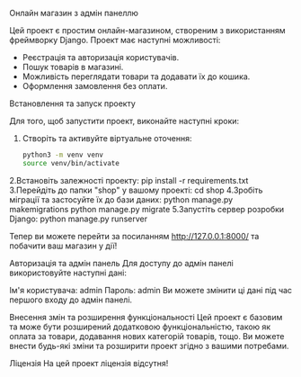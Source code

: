 Онлайн магазин з адмін панеллю

Цей проект є простим онлайн-магазином, створеним з використанням фреймворку Django. Проект має наступні можливості:

- Реєстрація та авторизація користувачів.
- Пошук товарів в магазині.
- Можливість переглядати товари та додавати їх до кошика.
- Оформлення замовлення без оплати.

Встановлення та запуск проекту

Для того, щоб запустити проект, виконайте наступні кроки:

1. Створіть та активуйте віртуальне оточення:

   ```bash
   python3 -m venv venv
   source venv/bin/activate
2.Встановіть залежності проекту:
  pip install -r requirements.txt
3.Перейдіть до папки "shop" у вашому проекті:
  cd shop
4.Зробіть міграції та застосуйте їх до бази даних:
  python manage.py makemigrations
  python manage.py migrate
5.Запустіть сервер розробки Django:
  python manage.py runserver

Тепер ви можете перейти за посиланням http://127.0.0.1:8000/ та побачити ваш магазин у дії!

Авторизація та адмін панель
Для доступу до адмін панелі використовуйте наступні дані:

Ім'я користувача: admin
Пароль: admin
Ви можете змінити ці дані під час першого входу до адмін панелі.

Внесення змін та розширення функціональності
Цей проект є базовим та може бути розширений додатковою функціональністю, такою як оплата за товари, додавання нових категорій товарів, тощо. Ви можете внести будь-які зміни та розширити проект згідно з вашими потребами.

Ліцензія
На цей проект ліцензія відсутня!





